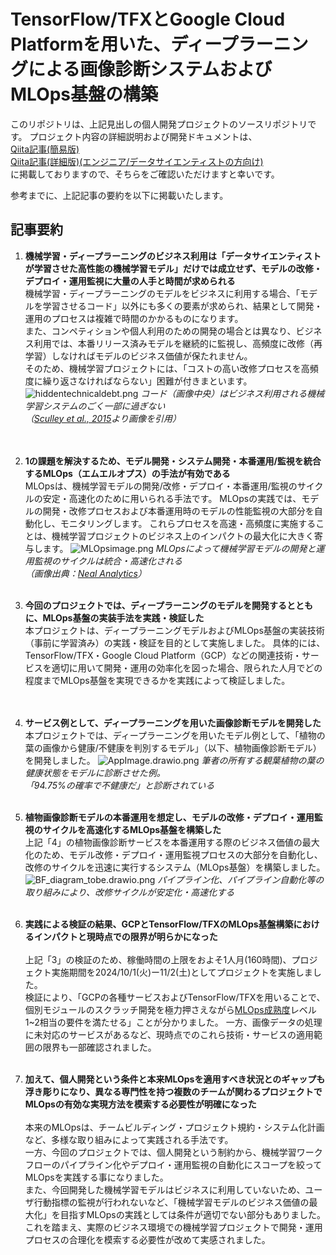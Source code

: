# TensorFlow/TFXとGoogle Cloud Platformを用いた、ディープラーニングによる画像診断システムおよびMLOps基盤の構築
このリポジトリは、上記見出しの個人開発プロジェクトのソースリポジトリです。
プロジェクト内容の詳細説明および開発ドキュメントは、<br>
[Qiita記事(簡易版)](https://qiita.com/bipodboqid/private/10b9ad6173f7a16b9998)<br>
[Qiita記事(詳細版)(エンジニア/データサイエンティストの方向け)](https://qiita.com/bipodboqid/private/195aff28a4ded12ccf51)<br>
に掲載しておりますので、そちらをご確認いただけますと幸いです。

参考までに、上記記事の要約を以下に掲載いたします。

## 記事要約
1. **機械学習・ディープラーニングのビジネス利用は「データサイエンティストが学習させた高性能の機械学習モデル」だけでは成立せず、モデルの改修・デプロイ・運用監視に大量の人手と時間が求められる**<br>
機械学習・ディープラーニングのモデルをビジネスに利用する場合、「モデルを学習させるコード」以外にも多くの要素が求められ、結果として開発・運用のプロセスは複雑で時間のかかるものになります。<br>また、コンペティションや個人利用のための開発の場合とは異なり、ビジネス利用では、本番リリース済みモデルを継続的に監視し、高頻度に改修（再学習）しなければモデルのビジネス価値が保たれません。<br>そのため、機械学習プロジェクトには、「コストの高い改修プロセスを高頻度に繰り返さなければならない」困難が付きまといます。
![hiddentechnicaldebt.png](https://qiita-image-store.s3.ap-northeast-1.amazonaws.com/0/2960191/3349cc82-8395-8094-dc49-8a2f47868cf6.png "hiddentechnicaldebt")
*コード（画像中央）はビジネス利用される機械学習システムのごく一部に過ぎない<br>（[Sculley et al., 2015](https://proceedings.neurips.cc/paper_files/paper/2015/file/86df7dcfd896fcaf2674f757a2463eba-Paper.pdf "a")より画像を引用）*<br><br><br>

2. **1の課題を解決するため、モデル開発・システム開発・本番運用/監視を統合するMLOps（エムエルオプス）の手法が有効である**<br>
MLOpsは、機械学習モデルの開発/改修・デプロイ・本番運用/監視のサイクルの安定・高速化のために用いられる手法です。
MLOpsの実践では、モデルの開発・改修プロセスおよび本番運用時のモデルの性能監視の大部分を自動化し、モニタリングします。
これらプロセスを高速・高頻度に実施することは、機械学習プロジェクトのビジネス上のインパクトの最大化に大きく寄与します。
![MLOpsimage.png](https://qiita-image-store.s3.ap-northeast-1.amazonaws.com/0/2960191/00dccd0c-2a92-55a8-5740-6cd3f8bb3a8d.png)
*MLOpsによって機械学習モデルの開発と運用監視のサイクルは統合・高速化される<br>（画像出典：[Neal Analytics](https://www.linkedin.com/pulse/what-mlops-edwin-webster/)）* 
<br><br>

3. **今回のプロジェクトでは、ディープラーニングのモデルを開発するとともに、MLOps基盤の実装手法を実践・検証した**<br>
本プロジェクトは、ディープラーニングモデルおよびMLOps基盤の実装技術（事前に学習済み）の実践・検証を目的として実施しました。
具体的には、TensorFlow/TFX・Google Cloud Platform（GCP）などの関連技術・サービスを適切に用いて開発・運用の効率化を図った場合、限られた人月でどの程度までMLOps基盤を実現できるかを実践によって検証しました。<br><br><br>
4. **サービス例として、ディープラーニングを用いた画像診断モデルを開発した**<br>
本プロジェクトでは、ディープラーニングを用いたモデル例として、「植物の葉の画像から健康/不健康を判別するモデル」（以下、植物画像診断モデル）を開発しました。
![AppImage.drawio.png](https://qiita-image-store.s3.ap-northeast-1.amazonaws.com/0/2960191/febb1080-ffab-428b-da65-5d1c83fbd240.png)
*筆者の所有する観葉植物の葉の健康状態をモデルに診断させた例。<br>「94.75%の確率で不健康だ」と診断されている*
<br><br>
5. **植物画像診断モデルの本番運用を想定し、モデルの改修・デプロイ・運用監視のサイクルを高速化するMLOps基盤を構築した**<br>
上記「4」の植物画像診断サービスを本番運用する際のビジネス価値の最大化のため、モデル改修・デプロイ・運用監視プロセスの大部分を自動化し、改修のサイクルを迅速に実行するシステム（MLOps基盤）を構築しました。
![BF_diagram_tobe.drawio.png](https://qiita-image-store.s3.ap-northeast-1.amazonaws.com/0/2960191/095c534a-aa5e-25b5-7e4e-9bce5d30fbef.png)
*パイプライン化、パイプライン自動化等の取り組みにより、改修サイクルが安定化・高速化する*
<br><br>
6. **実践による検証の結果、GCPとTensorFlow/TFXのMLOps基盤構築におけるインパクトと現時点での限界が明らかになった**<br><br>上記「3」の検証のため、稼働時間の上限をおよそ1人月(160時間)、プロジェクト実施期間を2024/10/1(火)ー11/2(土)としてプロジェクトを実施しました。<br>検証により、「GCPの各種サービスおよびTensorFlow/TFXを用いることで、個別モジュールのスクラッチ開発を極力押さえながら[MLOps成熟度](https://cloud.google.com/architecture/mlops-continuous-delivery-and-automation-pipelines-in-machine-learning)レベル1~2相当の要件を満たせる」ことが分かりました。
一方、画像データの処理に未対応のサービスがあるなど、現時点でのこれら技術・サービスの適用範囲の限界も一部確認されました。
<br><br>
7. **加えて、個人開発という条件と本来MLOpsを適用すべき状況とのギャップも浮き彫りになり、異なる専門性を持つ複数のチームが関わるプロジェクトでMLOpsの有効な実現方法を模索する必要性が明確になった**<br><br>本来のMLOpsは、チームビルディング・プロジェクト規約・システム化計画など、多様な取り組みによって実践される手法です。<br>一方、今回のプロジェクトでは、個人開発という制約から、機械学習ワークフローのパイプライン化やデプロイ・運用監視の自動化にスコープを絞ってMLOpsを実践する事になりました。<br>また、今回開発した機械学習モデルはビジネスに利用していないため、ユーザ行動指標の監視が行われないなど、「機械学習モデルのビジネス価値の最大化」を目指すMLOpsの実践としては条件が適切でない部分もありました。<br>これを踏まえ、実際のビジネス環境での機械学習プロジェクトで開発・運用プロセスの合理化を模索する必要性が改めて実感されました。